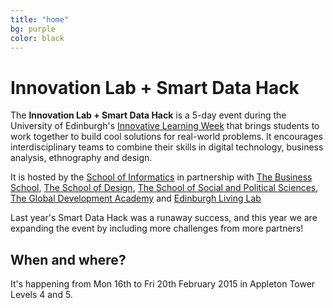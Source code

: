 ```yaml
---
title: "home"
bg: purple     
color: black  
---
```


# Innovation Lab + Smart Data Hack


The **Innovation Lab + Smart Data Hack** is a 5-day event during the University of Edinburgh's [Innovative Learning Week](http://www.ed.ac.uk/staff-students/students/academic-life/studies/innovative-learning/innovative-learning-week) that brings students to work together to build cool	 solutions for real-world problems. It encourages interdisciplinary teams to combine their skills in digital technology, business analysis, ethnography and design.

It is hosted by the [School of Informatics](http://www.ed.ac.uk/schools-departments/informatics/) in partnership with [The Business School](http://www.business-school.ed.ac.uk/), [The School of Design](http://www.eca.ed.ac.uk/school-of-design), [The School of Social and Political Sciences](http://www.sps.ed.ac.uk), [The Global Development Academy](http://www.ed.ac.uk/schools-departments/global-development) and [Edinburgh Living Lab](hgttp://edinburghlivinglab.org)

Last year's Smart Data Hack was a runaway success, and this year we are expanding the event by including more challenges from more partners!

## When and where?

It's happening from Mon 16th to Fri 20th February 2015 in Appleton
Tower Levels 4 and 5.
